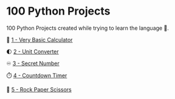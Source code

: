 # 100 Python Projects

100 Python Projects created while trying to learn the language 🐍.

🧮 [1 - Very Basic Calculator](https://github.com/peterbikes/100_Python_Projects/tree/main/1%20-%20Basic%20Calculator)

🌓 [2 - Unit Converter](https://github.com/peterbikes/100_Python_Projects/tree/main/2%20-%20Unit%20Converter)

♾️ [3 - Secret Number](https://github.com/peterbikes/100_Python_Projects/tree/main/3%20-%20Secret%20Number%20Game)

⏱️ [4 - Countdown Timer](https://github.com/peterbikes/100_Python_Projects/tree/main/4%20-%20Countdown%20Timer)

🧻 [5 - Rock Paper Scissors](https://github.com/peterbikes/100_Python_Projects/tree/main/5%20-%20Rock%20Paper%20Scissors)
